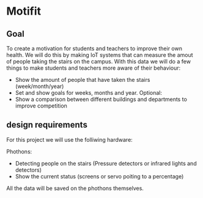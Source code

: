 # Motifit

## Goal
To create a motivation for students and teachers to improve their own health.
We will do this by making IoT systems that can measure the amout of people taking the stairs on the campus.
With this data we will do a few things to make students and teachers more aware of their behaviour:
* Show the amount of people that have taken the stairs (week/month/year)
* Set and show goals for weeks, months and year.
Optional:
* Show a comparison between different buildings and departments to improve competition

## design requirements 
For this project we will use the folliwing hardware:

Phothons:
* Detecting people on the stairs (Pressure detectors or infrared lights and detectors)
* Show the current status (screens or servo poiting to a percentage)

All the data will be saved on the phothons themselves.

